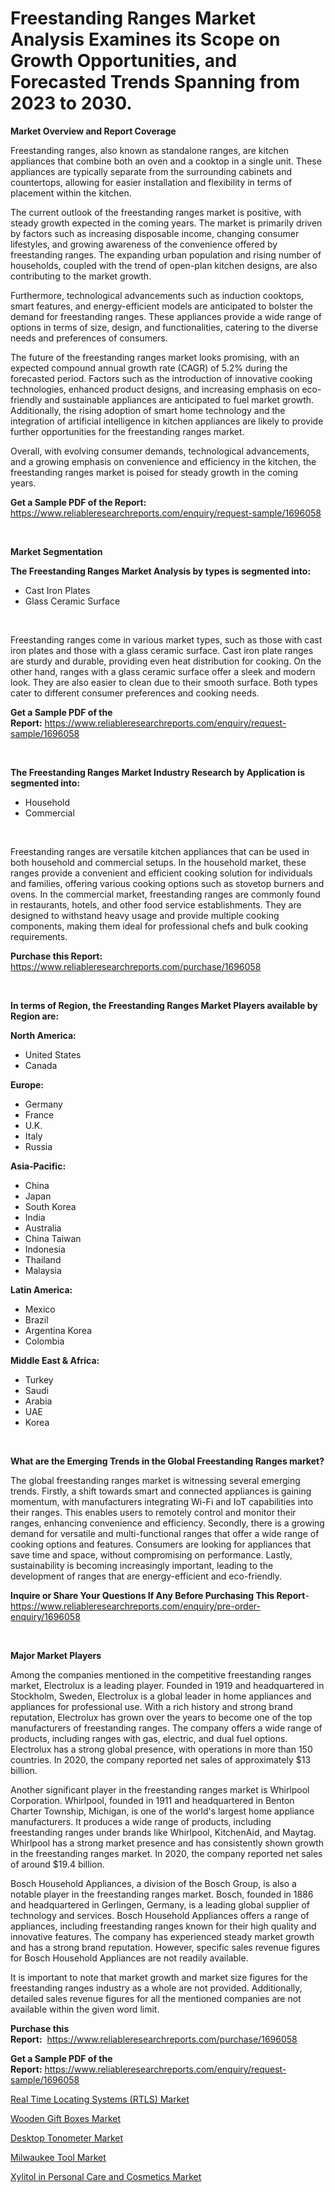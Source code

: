 <p><h1>Freestanding Ranges Market Analysis Examines its Scope on Growth Opportunities, and Forecasted Trends Spanning from 2023 to 2030.</h1></p><p><strong>Market Overview and Report Coverage</strong></p>
<p><p>Freestanding ranges, also known as standalone ranges, are kitchen appliances that combine both an oven and a cooktop in a single unit. These appliances are typically separate from the surrounding cabinets and countertops, allowing for easier installation and flexibility in terms of placement within the kitchen.</p><p>The current outlook of the freestanding ranges market is positive, with steady growth expected in the coming years. The market is primarily driven by factors such as increasing disposable income, changing consumer lifestyles, and growing awareness of the convenience offered by freestanding ranges. The expanding urban population and rising number of households, coupled with the trend of open-plan kitchen designs, are also contributing to the market growth.</p><p>Furthermore, technological advancements such as induction cooktops, smart features, and energy-efficient models are anticipated to bolster the demand for freestanding ranges. These appliances provide a wide range of options in terms of size, design, and functionalities, catering to the diverse needs and preferences of consumers.</p><p>The future of the freestanding ranges market looks promising, with an expected compound annual growth rate (CAGR) of 5.2% during the forecasted period. Factors such as the introduction of innovative cooking technologies, enhanced product designs, and increasing emphasis on eco-friendly and sustainable appliances are anticipated to fuel market growth. Additionally, the rising adoption of smart home technology and the integration of artificial intelligence in kitchen appliances are likely to provide further opportunities for the freestanding ranges market.</p><p>Overall, with evolving consumer demands, technological advancements, and a growing emphasis on convenience and efficiency in the kitchen, the freestanding ranges market is poised for steady growth in the coming years.</p></p>
<p><strong>Get a Sample PDF of the Report:</strong> <a href="https://www.reliableresearchreports.com/enquiry/request-sample/1696058">https://www.reliableresearchreports.com/enquiry/request-sample/1696058</a></p>
<p>&nbsp;</p>
<p><strong>Market Segmentation</strong></p>
<p><strong>The Freestanding Ranges Market Analysis by types is segmented into:</strong></p>
<p><ul><li>Cast Iron Plates</li><li>Glass Ceramic Surface</li></ul></p>
<p>&nbsp;</p>
<p><p>Freestanding ranges come in various market types, such as those with cast iron plates and those with a glass ceramic surface. Cast iron plate ranges are sturdy and durable, providing even heat distribution for cooking. On the other hand, ranges with a glass ceramic surface offer a sleek and modern look. They are also easier to clean due to their smooth surface. Both types cater to different consumer preferences and cooking needs.</p></p>
<p><strong>Get a Sample PDF of the Report:</strong>&nbsp;<a href="https://www.reliableresearchreports.com/enquiry/request-sample/1696058">https://www.reliableresearchreports.com/enquiry/request-sample/1696058</a></p>
<p>&nbsp;</p>
<p><strong>The Freestanding Ranges Market Industry Research by Application is segmented into:</strong></p>
<p><ul><li>Household</li><li>Commercial</li></ul></p>
<p>&nbsp;</p>
<p><p>Freestanding ranges are versatile kitchen appliances that can be used in both household and commercial setups. In the household market, these ranges provide a convenient and efficient cooking solution for individuals and families, offering various cooking options such as stovetop burners and ovens. In the commercial market, freestanding ranges are commonly found in restaurants, hotels, and other food service establishments. They are designed to withstand heavy usage and provide multiple cooking components, making them ideal for professional chefs and bulk cooking requirements.</p></p>
<p><strong>Purchase this Report:</strong>&nbsp; <a href="https://www.reliableresearchreports.com/purchase/1696058">https://www.reliableresearchreports.com/purchase/1696058</a></p>
<p>&nbsp;</p>
<p><strong>In terms of Region, the Freestanding Ranges Market Players available by Region are:</strong></p>
<p>
    <p> <strong> North America: </strong>
        <ul>
            <li>United States</li>
            <li>Canada</li>
        </ul>
        </p> 
    <p> <strong> Europe: </strong>
        <ul>
            <li>Germany</li>
            <li>France</li>
            <li>U.K.</li>
            <li>Italy</li>
            <li>Russia</li>
        </ul>
        </p> 
    <p> <strong> Asia-Pacific: </strong>
        <ul>
            <li>China</li>
            <li>Japan</li>
            <li>South Korea</li>
            <li>India</li>
            <li>Australia</li>
            <li>China Taiwan</li>
            <li>Indonesia</li>
            <li>Thailand</li>
            <li>Malaysia</li>
        </ul>
        </p> 
    <p> <strong> Latin America: </strong>
        <ul>
            <li>Mexico</li>
            <li>Brazil</li>
            <li>Argentina Korea</li>
            <li>Colombia</li>
        </ul>
        </p> 
    <p> <strong> Middle East & Africa: </strong>
        <ul>
            <li>Turkey</li>
            <li>Saudi</li>
            <li>Arabia</li>
            <li>UAE</li>
            <li>Korea</li>
        </ul>
    </p>
    </p>
<p>&nbsp;</p>
<p><strong>What are the Emerging Trends in the Global Freestanding Ranges market?</strong></p>
<p><p>The global freestanding ranges market is witnessing several emerging trends. Firstly, a shift towards smart and connected appliances is gaining momentum, with manufacturers integrating Wi-Fi and IoT capabilities into their ranges. This enables users to remotely control and monitor their ranges, enhancing convenience and efficiency. Secondly, there is a growing demand for versatile and multi-functional ranges that offer a wide range of cooking options and features. Consumers are looking for appliances that save time and space, without compromising on performance. Lastly, sustainability is becoming increasingly important, leading to the development of ranges that are energy-efficient and eco-friendly.</p></p>
<p><strong>Inquire or Share Your Questions If Any Before Purchasing This Report</strong>- <a href="https://www.reliableresearchreports.com/enquiry/pre-order-enquiry/1696058">https://www.reliableresearchreports.com/enquiry/pre-order-enquiry/1696058</a></p>
<p>&nbsp;</p>
<p><strong>Major Market Players</strong></p>
<p><p>Among the companies mentioned in the competitive freestanding ranges market, Electrolux is a leading player. Founded in 1919 and headquartered in Stockholm, Sweden, Electrolux is a global leader in home appliances and appliances for professional use. With a rich history and strong brand reputation, Electrolux has grown over the years to become one of the top manufacturers of freestanding ranges. The company offers a wide range of products, including ranges with gas, electric, and dual fuel options. Electrolux has a strong global presence, with operations in more than 150 countries. In 2020, the company reported net sales of approximately $13 billion.</p><p>Another significant player in the freestanding ranges market is Whirlpool Corporation. Whirlpool, founded in 1911 and headquartered in Benton Charter Township, Michigan, is one of the world's largest home appliance manufacturers. It produces a wide range of products, including freestanding ranges under brands like Whirlpool, KitchenAid, and Maytag. Whirlpool has a strong market presence and has consistently shown growth in the freestanding ranges market. In 2020, the company reported net sales of around $19.4 billion.</p><p>Bosch Household Appliances, a division of the Bosch Group, is also a notable player in the freestanding ranges market. Bosch, founded in 1886 and headquartered in Gerlingen, Germany, is a leading global supplier of technology and services. Bosch Household Appliances offers a range of appliances, including freestanding ranges known for their high quality and innovative features. The company has experienced steady market growth and has a strong brand reputation. However, specific sales revenue figures for Bosch Household Appliances are not readily available.</p><p>It is important to note that market growth and market size figures for the freestanding ranges industry as a whole are not provided. Additionally, detailed sales revenue figures for all the mentioned companies are not available within the given word limit.</p></p>
<p><strong>Purchase this Report:</strong>&nbsp;&nbsp;<a href="https://www.reliableresearchreports.com/purchase/1696058">https://www.reliableresearchreports.com/purchase/1696058</a></p>
<p></p>
<p><strong>Get a Sample PDF of the Report:</strong>&nbsp;<a href="https://www.reliableresearchreports.com/enquiry/request-sample/1696058">https://www.reliableresearchreports.com/enquiry/request-sample/1696058</a></p>
<p><p><a href="https://github.com/ChiragRp1/Market-Research-Report-List-1/blob/main/real-time-locating-systems-rtls-market.md">Real Time Locating Systems (RTLS) Market</a></p><p><a href="https://github.com/ChiragRP21/Market-Research-Report-List-1/blob/main/wooden-gift-boxes-market.md">Wooden Gift Boxes Market</a></p><p><a href="https://medium.com/@madelynyost/desktop-tonometer-market-share-evolution-and-market-growth-trends-2023-2030-c2f934613d69">Desktop Tonometer Market</a></p><p><a href="https://www.linkedin.com/pulse/milwaukee-tool-market-share-amp-new-trends-analysis-report-type-vrtqe/">Milwaukee Tool Market</a></p><p><a href="https://medium.com/@hazelbrakus/xylitol-in-personal-care-and-cosmetics-market-exploring-market-share-market-trends-and-future-d5c140e26226">Xylitol in Personal Care and Cosmetics Market</a></p></p>